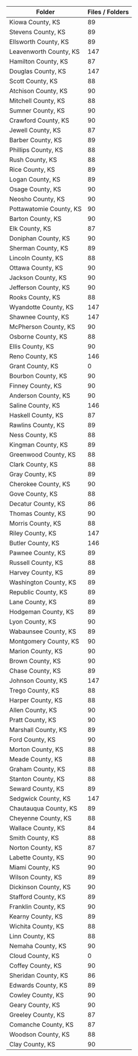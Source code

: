 | Folder                  |   Files / Folders |
|-------------------------|-------------------|
| Kiowa County, KS        |                89 |
| Stevens County, KS      |                89 |
| Ellsworth County, KS    |                89 |
| Leavenworth County, KS  |               147 |
| Hamilton County, KS     |                87 |
| Douglas County, KS      |               147 |
| Scott County, KS        |                88 |
| Atchison County, KS     |                90 |
| Mitchell County, KS     |                88 |
| Sumner County, KS       |                90 |
| Crawford County, KS     |                90 |
| Jewell County, KS       |                87 |
| Barber County, KS       |                89 |
| Phillips County, KS     |                88 |
| Rush County, KS         |                88 |
| Rice County, KS         |                89 |
| Logan County, KS        |                89 |
| Osage County, KS        |                90 |
| Neosho County, KS       |                90 |
| Pottawatomie County, KS |                90 |
| Barton County, KS       |                90 |
| Elk County, KS          |                87 |
| Doniphan County, KS     |                90 |
| Sherman County, KS      |                89 |
| Lincoln County, KS      |                88 |
| Ottawa County, KS       |                90 |
| Jackson County, KS      |                90 |
| Jefferson County, KS    |                90 |
| Rooks County, KS        |                88 |
| Wyandotte County, KS    |               147 |
| Shawnee County, KS      |               147 |
| McPherson County, KS    |                90 |
| Osborne County, KS      |                88 |
| Ellis County, KS        |                90 |
| Reno County, KS         |               146 |
| Grant County, KS        |                 0 |
| Bourbon County, KS      |                90 |
| Finney County, KS       |                90 |
| Anderson County, KS     |                90 |
| Saline County, KS       |               146 |
| Haskell County, KS      |                87 |
| Rawlins County, KS      |                89 |
| Ness County, KS         |                88 |
| Kingman County, KS      |                89 |
| Greenwood County, KS    |                88 |
| Clark County, KS        |                88 |
| Gray County, KS         |                89 |
| Cherokee County, KS     |                90 |
| Gove County, KS         |                88 |
| Decatur County, KS      |                86 |
| Thomas County, KS       |                90 |
| Morris County, KS       |                88 |
| Riley County, KS        |               147 |
| Butler County, KS       |               146 |
| Pawnee County, KS       |                89 |
| Russell County, KS      |                88 |
| Harvey County, KS       |                89 |
| Washington County, KS   |                89 |
| Republic County, KS     |                89 |
| Lane County, KS         |                89 |
| Hodgeman County, KS     |                89 |
| Lyon County, KS         |                90 |
| Wabaunsee County, KS    |                89 |
| Montgomery County, KS   |                90 |
| Marion County, KS       |                90 |
| Brown County, KS        |                90 |
| Chase County, KS        |                89 |
| Johnson County, KS      |               147 |
| Trego County, KS        |                88 |
| Harper County, KS       |                88 |
| Allen County, KS        |                90 |
| Pratt County, KS        |                90 |
| Marshall County, KS     |                89 |
| Ford County, KS         |                90 |
| Morton County, KS       |                88 |
| Meade County, KS        |                88 |
| Graham County, KS       |                88 |
| Stanton County, KS      |                88 |
| Seward County, KS       |                89 |
| Sedgwick County, KS     |               147 |
| Chautauqua County, KS   |                89 |
| Cheyenne County, KS     |                88 |
| Wallace County, KS      |                84 |
| Smith County, KS        |                88 |
| Norton County, KS       |                87 |
| Labette County, KS      |                90 |
| Miami County, KS        |                90 |
| Wilson County, KS       |                89 |
| Dickinson County, KS    |                90 |
| Stafford County, KS     |                89 |
| Franklin County, KS     |                90 |
| Kearny County, KS       |                89 |
| Wichita County, KS      |                88 |
| Linn County, KS         |                88 |
| Nemaha County, KS       |                90 |
| Cloud County, KS        |                 0 |
| Coffey County, KS       |                90 |
| Sheridan County, KS     |                86 |
| Edwards County, KS      |                89 |
| Cowley County, KS       |                90 |
| Geary County, KS        |                90 |
| Greeley County, KS      |                87 |
| Comanche County, KS     |                87 |
| Woodson County, KS      |                88 |
| Clay County, KS         |                90 |